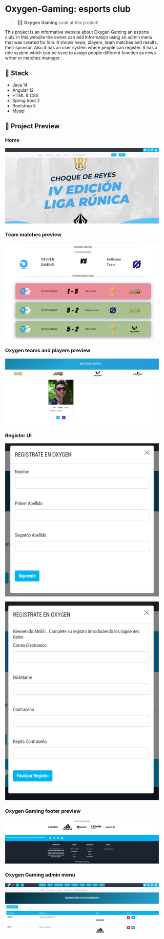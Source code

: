 # Oxygen-Gaming: esports club

> 🧑‍🚀 **Oxygen Gaming** Look at this project!

This project is an informative website about Oxygen Gaming an esports club. In this website the owner can add information using an admin menu that was created for him. It shows news, players, team matches and results, their sponsor. Also it has an user system where people can register. It has a role system which can be used to assign people different function as news writer or matches manager.

## 👀 Stack

- Java 14
- Angular 12
- HTML & CSS
- Spring boot 2
- Bootstrap 5
- Mysql

## 🚀 Project Preview

### Home

![Home preview](https://github.com/kaixe455/OxygenFront/blob/master/preview.png?raw=true)

### Team matches preview

![Team Matches preview](https://github.com/kaixe455/OxygenFront/blob/master/preview1.png?raw=true)

### Oxygen teams and players preview

![Teams and players preview](https://github.com/kaixe455/OxygenFront/blob/master/teams.png?raw=true)

### Register UI

![Register step 1 preview](https://github.com/kaixe455/OxygenFront/blob/master/register1.png?raw=true)

![Register step 2 preview](https://github.com/kaixe455/OxygenFront/blob/master/register2.png?raw=true)

### Oxygen Gaming footer preview

![Oxygen gaming shop preview](https://github.com/kaixe455/OxygenFront/blob/master/footer.png?raw=true)

### Oxygen Gaming admin menu

![Oxygen gaming shop preview](https://github.com/kaixe455/OxygenFront/blob/master/admin.png?raw=true)

